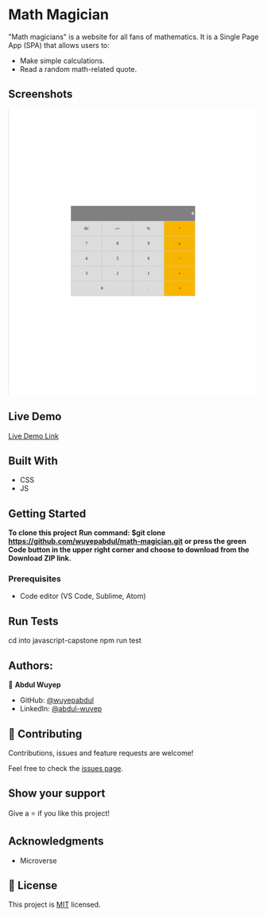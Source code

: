 # Math Magician

"Math magicians" is a website for all fans of mathematics. It is a Single Page App (SPA) that allows users to:
- Make simple calculations.
- Read a random math-related quote.



## Screenshots

<img src="./src/images/calculator1.png">


## Live Demo

[Live Demo Link](https://wuyepabdul.github.io/javascript-capstone/)


## Built With

- CSS
- JS

## Getting Started

**To clone this project**
**Run command: $git clone https://github.com/wuyepabdul/math-magician.git**
**or press the green Code button in the upper right corner and choose to download from the Download ZIP link.**

### Prerequisites

- Code editor (VS Code, Sublime, Atom)

## Run Tests

cd into javascript-capstone
npm run test

## Authors:

👤 **Abdul Wuyep**
- GitHub: [@wuyepabdul](https://github.com/wuyepabdul)
- LinkedIn: [@abdul-wuyep](https://www.linkedin.com/in/abdul-wuyep-6a27721b8/) 

## 🤝 Contributing

Contributions, issues and feature requests are welcome!

Feel free to check the [issues page](https://github.com/wuyepabdul/math-magician.git/issues).

## Show your support

Give a ⭐️ if you like this project!

## Acknowledgments

- Microverse

## 📝 License

This project is [MIT](./MIT.md) licensed.
